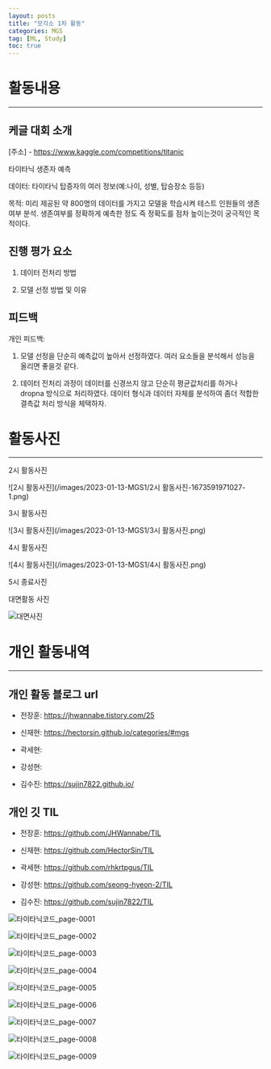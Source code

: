 ```yaml
---
layout: posts
title: "모각소 1차 활동"
categories: MGS
tag: [ML, Study]
toc: true
---
```


# 활동내용

---

## 케글 대회 소개

[주소] - https://www.kaggle.com/competitions/titanic

타이타닉 생존자 예측

데이터: 타이타닉 탑증자의 여러 정보(예:나이, 성별, 탑승장소 등등)

목적: 미리 제공된 약 800명의 데이터를 가지고 모델을 학습시켜 테스트 인원들의 생존여부 분석. 생존여부를 정확하게 예측한 정도 즉 정확도를 점차 높이는것이 궁극적인 목적이다.

## 진행 평가 요소

1. 데이터 전처리 방법

2. 모델 선정 방법 및 이유

## 피드백

개인 피드백:

1. 모델 선정을 단순히 예측값이 높아서 선정하였다. 여러 요소들을 분석해서 성능을 올리면 좋을것 같다.

2. 데이터 전처리 과정이 데이터를 신경쓰지 않고 단순히 평균값처리를 하거나 dropna 방식으로 처리하였다. 데이터 형식과 데이터 자체를 분석하여 좀더 적합한 결측값 처리 방식을 체택하자.

# 활동사진

---

2시 활동사진

![2시 활동사진](/images/2023-01-13-MGS1/2시 활동사진-1673591971027-1.png)

3시 활동사진

![3시 활동사진](/images/2023-01-13-MGS1/3시 활동사진.png)

4시 활동사진

![4시 활동사진](/images/2023-01-13-MGS1/4시 활동사진.png)

5시 종료사진



대면활동 사진

![대면사진](/images/2023-01-13-MGS1/대면사진.jpg)



# 개인 활동내역

---

## 개인 활동 블로그 url

- 전장훈: https://jhwannabe.tistory.com/25

- 신재현: https://hectorsin.github.io/categories/#mgs

- 곽세현:

- 강성현:

- 김수진: https://sujin7822.github.io/

## 개인 깃 TIL

- 전장훈: https://github.com/JHWannabe/TIL

- 신재현: https://github.com/HectorSin/TIL

- 곽세현: https://github.com/rhkrtpgus/TIL

- 강성현: https://github.com/seong-hyeon-2/TIL

- 김수진: https://github.com/sujin7822/TIL

![타이타닉코드_page-0001](/images/2023-01-13-MGS1/타이타닉코드_page-0001.jpg)

![타이타닉코드_page-0002](/images/2023-01-13-MGS1/타이타닉코드_page-0002.jpg)

![타이타닉코드_page-0003](/images/2023-01-13-MGS1/타이타닉코드_page-0003.jpg)

![타이타닉코드_page-0004](/images/2023-01-13-MGS1/타이타닉코드_page-0004.jpg)

![타이타닉코드_page-0005](/images/2023-01-13-MGS1/타이타닉코드_page-0005.jpg)

![타이타닉코드_page-0006](/images/2023-01-13-MGS1/타이타닉코드_page-0006.jpg)

![타이타닉코드_page-0007](/images/2023-01-13-MGS1/타이타닉코드_page-0007.jpg)

![타이타닉코드_page-0008](/images/2023-01-13-MGS1/타이타닉코드_page-0008.jpg)

![타이타닉코드_page-0009](/images/2023-01-13-MGS1/타이타닉코드_page-0009.jpg)
